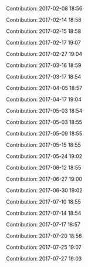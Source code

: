 Contribution: 2017-02-08 18:56

Contribution: 2017-02-14 18:58

Contribution: 2017-02-15 18:58

Contribution: 2017-02-17 19:07

Contribution: 2017-02-27 19:04

Contribution: 2017-03-16 18:59

Contribution: 2017-03-17 18:54

Contribution: 2017-04-05 18:57

Contribution: 2017-04-17 19:04

Contribution: 2017-05-03 18:54

Contribution: 2017-05-03 18:55

Contribution: 2017-05-09 18:55

Contribution: 2017-05-15 18:55

Contribution: 2017-05-24 19:02

Contribution: 2017-06-12 18:55

Contribution: 2017-06-27 19:00

Contribution: 2017-06-30 19:02

Contribution: 2017-07-10 18:55

Contribution: 2017-07-14 18:54

Contribution: 2017-07-17 18:57

Contribution: 2017-07-20 18:56

Contribution: 2017-07-25 19:07

Contribution: 2017-07-27 19:03

